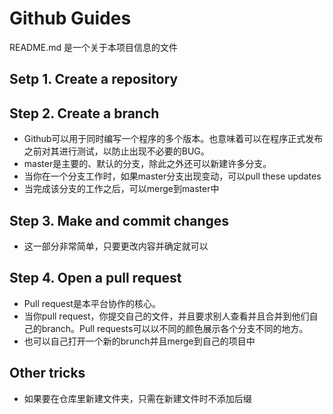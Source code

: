 # Github Guides

README.md 是一个关于本项目信息的文件

## Setp 1. Create a repository

## Step 2. Create a branch

* Github可以用于同时编写一个程序的多个版本。也意味着可以在程序正式发布之前对其进行测试，以防止出现不必要的BUG。
* master是主要的、默认的分支，除此之外还可以新建许多分支。
* 当你在一个分支工作时，如果master分支出现变动，可以pull these updates
* 当完成该分支的工作之后，可以merge到master中

## Step 3. Make and commit changes

* 这一部分非常简单，只要更改内容并确定就可以

## Step 4. Open a pull request

* Pull request是本平台协作的核心。
* 当你pull request，你提交自己的文件，并且要求别人查看并且合并到他们自己的branch。Pull requests可以以不同的颜色展示各个分支不同的地方。
* 也可以自己打开一个新的brunch并且merge到自己的项目中

## Other tricks

* 如果要在仓库里新建文件夹，只需在新建文件时不添加后缀
